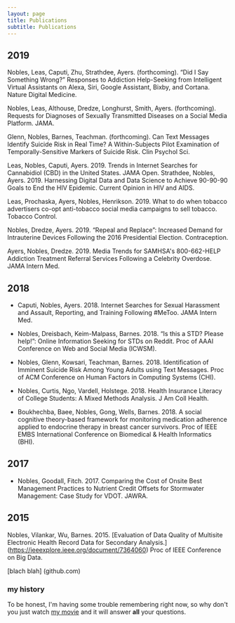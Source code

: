 ```yaml
---
layout: page
title: Publications
subtitle: Publications
---
```


## 2019
Nobles, Leas, Caputi, Zhu, Strathdee, Ayers. (forthcoming). “Did I Say Something Wrong?” Responses to Addiction Help-Seeking from Intelligent Virtual Assistants on Alexa, Siri, Google Assistant, Bixby, and Cortana. Nature Digital  Medicine.

Nobles, Leas, Althouse, Dredze, Longhurst, Smith, Ayers. (forthcoming). Requests for Diagnoses of Sexually Transmitted Diseases on a Social Media Platform. JAMA.

Glenn, Nobles, Barnes, Teachman. (forthcoming). Can Text Messages Identify Suicide Risk in Real Time? A Within-Subjects Pilot Examination of Temporally-Sensitive Markers of Suicide Risk. Clin Psychol Sci.

Leas, Nobles, Caputi, Ayers. 2019. Trends in Internet Searches for Cannabidiol (CBD) in the United States. JAMA Open.
Strathdee, Nobles, Ayers. 2019. Harnessing Digital Data and Data Science to Achieve 90-90-90 Goals to End the HIV Epidemic. Current Opinion in HIV and AIDS. 

Leas, Prochaska, Ayers, Nobles, Henrikson. 2019. What to do when tobacco advertisers co-opt anti-tobacco social media campaigns to sell tobacco. Tobacco Control.

Nobles, Dredze, Ayers. 2019. “Repeal and Replace”: Increased Demand for Intrauterine Devices Following the 2016 Presidential Election. Contraception.

Ayers, Nobles, Dredze. 2019. Media Trends for SAMHSA's 800-662-HELP Addiction Treatment Referral Services Following a Celebrity Overdose. JAMA Intern Med.

## 2018
- Caputi, Nobles, Ayers. 2018. Internet Searches for Sexual Harassment and Assault, Reporting, and Training Following #MeToo. JAMA Intern Med.

- Nobles, Dreisbach, Keim-Malpass, Barnes. 2018. “Is this a STD? Please help!”: Online Information Seeking for STDs on Reddit. Proc of AAAI Conference on Web and Social Media (ICWSM).

- Nobles, Glenn, Kowsari, Teachman, Barnes. 2018. Identification of Imminent Suicide Risk Among Young Adults using Text Messages. Proc of ACM Conference on Human Factors in Computing Systems (CHI).

- Nobles, Curtis, Ngo, Vardell, Holstege. 2018. Health Insurance Literacy of College Students: A Mixed Methods Analysis. J Am Coll Health.

- Boukhechba, Baee, Nobles, Gong, Wells, Barnes. 2018. A social cognitive theory-based framework for monitoring medication adherence applied to endocrine therapy in breast cancer survivors. Proc of IEEE EMBS International Conference on Biomedical & Health Informatics (BHI).

## 2017
- Nobles, Goodall, Fitch. 2017. Comparing the Cost of Onsite Best Management Practices to Nutrient Credit Offsets for Stormwater Management: Case Study for VDOT. JAWRA.

## 2015
Nobles, Vilankar, Wu, Barnes. 2015. [Evaluation of Data Quality of Multisite Electronic Health Record Data for Secondary Analysis.] (https://ieeexplore.ieee.org/document/7364060) Proc of IEEE Conference on Big Data.

[blach blah] (github.com)


### my history

To be honest, I'm having some trouble remembering right now, so why don't you just watch [my movie](http://en.wikipedia.org/wiki/The_Princess_Bride_%28film%29) and it will answer **all** your questions.
